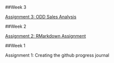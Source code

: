 ##Week 3

[Assignment 3: ODD Sales Analysis](https://mef-bda503.github.io/pj18-aturhal/ODD_Assignment.html)

##Week 2

[Assignment 2: RMarkdown Assignment](https://mef-bda503.github.io/pj18-aturhal/Ahmet_Turhal_BDA503_As2.html)

##Week 1

Assignment 1: Creating the github progress journal
